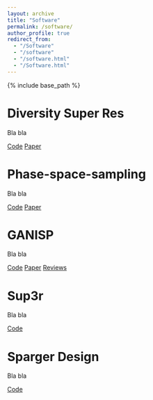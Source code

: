 ```yaml
---
layout: archive
title: "Software"
permalink: /software/
author_profile: true
redirect_from:
  - "/Software"
  - "/software"
  - "/software.html"
  - "/Software.html"
---
```


{% include base_path %}

# Diversity Super Res 

Bla bla

[Code](https://github.com/NREL/diversity_SR)
[Paper](https://arxiv.org/abs/2111.05962)

# Phase-space-sampling

Bla bla

[Code](https://github.com/NREL/Phase-space-sampling)
[Paper](https://www.cambridge.org/core/journals/data-centric-engineering/article/uniforminphasespace-data-selection-with-iterative-normalizing-flows/E6212E3FCB5A7EE7B1399BA49667B84C)

# GANISP

Bla bla

[Code](https://github.com/NREL/GANISP)
[Paper](https://openreview.net/pdf?id=e6k_JgCT1P)
[Reviews](https://openreview.net/forum?id=e6k_JgCT1P)


# Sup3r

Bla bla

[Code](https://github.com/NREL/sup3r)


# Sparger Design

Bla bla

[Code](https://github.com/NREL/spargerDesign)


